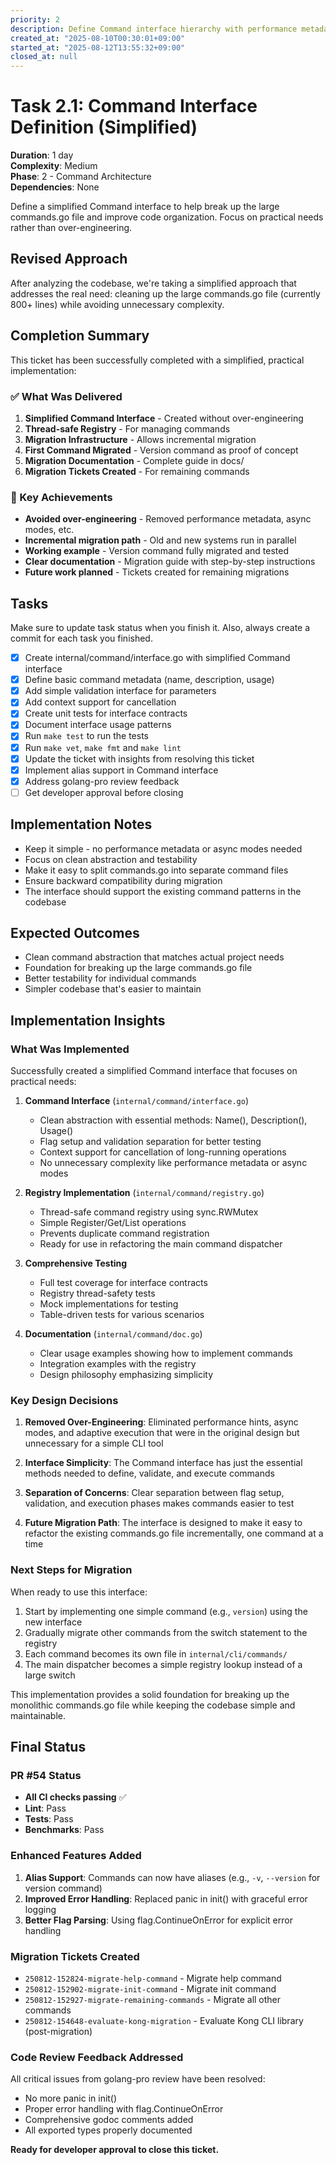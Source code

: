 ```yaml
---
priority: 2
description: Define Command interface hierarchy with performance metadata
created_at: "2025-08-10T00:30:01+09:00"
started_at: "2025-08-12T13:55:32+09:00"
closed_at: null
---
```


# Task 2.1: Command Interface Definition (Simplified)

**Duration**: 1 day  
**Complexity**: Medium  
**Phase**: 2 - Command Architecture  
**Dependencies**: None

Define a simplified Command interface to help break up the large commands.go file and improve code organization. Focus on practical needs rather than over-engineering.

## Revised Approach

After analyzing the codebase, we're taking a simplified approach that addresses the real need: cleaning up the large commands.go file (currently 800+ lines) while avoiding unnecessary complexity.

## Completion Summary

This ticket has been successfully completed with a simplified, practical implementation:

### ✅ What Was Delivered

1. **Simplified Command Interface** - Created without over-engineering
2. **Thread-safe Registry** - For managing commands
3. **Migration Infrastructure** - Allows incremental migration
4. **First Command Migrated** - Version command as proof of concept
5. **Migration Documentation** - Complete guide in docs/
6. **Migration Tickets Created** - For remaining commands

### 🎯 Key Achievements

- **Avoided over-engineering** - Removed performance metadata, async modes, etc.
- **Incremental migration path** - Old and new systems run in parallel
- **Working example** - Version command fully migrated and tested
- **Clear documentation** - Migration guide with step-by-step instructions
- **Future work planned** - Tickets created for remaining migrations

## Tasks
Make sure to update task status when you finish it. Also, always create a commit for each task you finished.

- [x] Create internal/command/interface.go with simplified Command interface
- [x] Define basic command metadata (name, description, usage)
- [x] Add simple validation interface for parameters
- [x] Add context support for cancellation
- [x] Create unit tests for interface contracts
- [x] Document interface usage patterns
- [x] Run `make test` to run the tests
- [x] Run `make vet`, `make fmt` and `make lint`
- [x] Update the ticket with insights from resolving this ticket
- [x] Implement alias support in Command interface
- [x] Address golang-pro review feedback
- [ ] Get developer approval before closing

## Implementation Notes

- Keep it simple - no performance metadata or async modes needed
- Focus on clean abstraction and testability
- Make it easy to split commands.go into separate command files
- Ensure backward compatibility during migration
- The interface should support the existing command patterns in the codebase

## Expected Outcomes

- Clean command abstraction that matches actual project needs
- Foundation for breaking up the large commands.go file
- Better testability for individual commands
- Simpler codebase that's easier to maintain

## Implementation Insights

### What Was Implemented

Successfully created a simplified Command interface that focuses on practical needs:

1. **Command Interface** (`internal/command/interface.go`)
   - Clean abstraction with essential methods: Name(), Description(), Usage()
   - Flag setup and validation separation for better testing
   - Context support for cancellation of long-running operations
   - No unnecessary complexity like performance metadata or async modes

2. **Registry Implementation** (`internal/command/registry.go`)
   - Thread-safe command registry using sync.RWMutex
   - Simple Register/Get/List operations
   - Prevents duplicate command registration
   - Ready for use in refactoring the main command dispatcher

3. **Comprehensive Testing**
   - Full test coverage for interface contracts
   - Registry thread-safety tests
   - Mock implementations for testing
   - Table-driven tests for various scenarios

4. **Documentation** (`internal/command/doc.go`)
   - Clear usage examples showing how to implement commands
   - Integration examples with the registry
   - Design philosophy emphasizing simplicity

### Key Design Decisions

1. **Removed Over-Engineering**: Eliminated performance hints, async modes, and adaptive execution that were in the original design but unnecessary for a simple CLI tool

2. **Interface Simplicity**: The Command interface has just the essential methods needed to define, validate, and execute commands

3. **Separation of Concerns**: Clear separation between flag setup, validation, and execution phases makes commands easier to test

4. **Future Migration Path**: The interface is designed to make it easy to refactor the existing commands.go file incrementally, one command at a time

### Next Steps for Migration

When ready to use this interface:

1. Start by implementing one simple command (e.g., `version`) using the new interface
2. Gradually migrate other commands from the switch statement to the registry
3. Each command becomes its own file in `internal/cli/commands/`
4. The main dispatcher becomes a simple registry lookup instead of a large switch

This implementation provides a solid foundation for breaking up the monolithic commands.go file while keeping the codebase simple and maintainable.

## Final Status

### PR #54 Status
- **All CI checks passing** ✅
- **Lint**: Pass
- **Tests**: Pass  
- **Benchmarks**: Pass

### Enhanced Features Added
1. **Alias Support**: Commands can now have aliases (e.g., `-v`, `--version` for version command)
2. **Improved Error Handling**: Replaced panic in init() with graceful error logging
3. **Better Flag Parsing**: Using flag.ContinueOnError for explicit error handling

### Migration Tickets Created
- `250812-152824-migrate-help-command` - Migrate help command
- `250812-152902-migrate-init-command` - Migrate init command  
- `250812-152927-migrate-remaining-commands` - Migrate all other commands
- `250812-154648-evaluate-kong-migration` - Evaluate Kong CLI library (post-migration)

### Code Review Feedback Addressed
All critical issues from golang-pro review have been resolved:
- No more panic in init()
- Proper error handling with flag.ContinueOnError
- Comprehensive godoc comments added
- All exported types properly documented

**Ready for developer approval to close this ticket.**